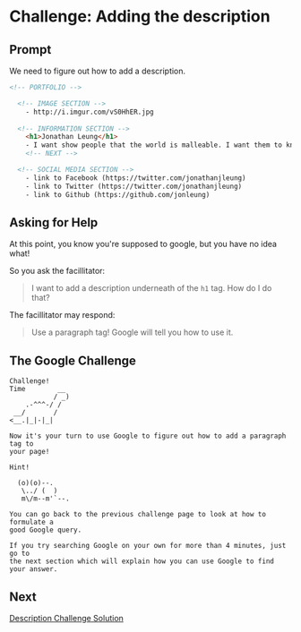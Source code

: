 # Challenge: Adding the description

## Prompt

We need to figure out how to add a description.

```html
<!-- PORTFOLIO -->

  <!-- IMAGE SECTION -->
    - http://i.imgur.com/vS0HhER.jpg 
  
  <!-- INFORMATION SECTION -->
    <h1>Jonathan Leung</h1>
    - I want show people that the world is malleable. I want them to know they can create what's missing and not be afraid to break the status quo.
    <!-- NEXT -->

  <!-- SOCIAL MEDIA SECTION -->
    - link to Facebook (https://twitter.com/jonathanjleung)
    - link to Twitter (https://twitter.com/jonathanjleung)
    - link to Github (https://github.com/jonleung)
```

## Asking for Help

At this point, you know you're supposed to google, but you have no idea what!

So you ask the facillitator:

> I want to add a description underneath of the `h1` tag. How do I do that?

The facillitator may respond:

> Use a paragraph tag! Google will tell you how to use it.

## The Google Challenge

```
Challenge!  
Time        __
           / _)   
    .-^^^-/ /
 __/       /
<__.|_|-|_|

Now it's your turn to use Google to figure out how to add a paragraph tag to
your page!
```

```
Hint!  

  (o)(o)--.
   \../ (  )
   m\/m--m'`--.

You can go back to the previous challenge page to look at how to formulate a
good Google query. 

If you try searching Google on your own for more than 4 minutes, just go to
the next section which will explain how you can use Google to find your answer.

```

## Next

[Description Challenge Solution](description_solution.md)